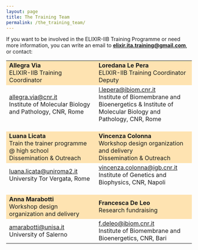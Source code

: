 ```yaml
---
layout: page
title: The Training Team
permalink: /the_training_team/
---
```


If you want to be involved in the ELIXIR-IIB Training Programme or need more information, you can write an email to **<elixir.ita.training@gmail.com>**, or contact:

<table border="0" width="740">
 <tr style="background-color:rgba(255,165,0,0.3)">
   <td width="300">
   		<b>Allegra Via</b><br>
		ELIXIR-IIB Training Coordinator<br>
	</td>
	<td width="300" >  
   		<b>Loredana Le Pera</b><br>
		ELIXIR-IIB Training Coordinator Deputy
	</td>
</tr>
<tr>
	<td width="300">
		<a href="mailto:allegra.via@cnr.it">allegra.via@cnr.it</a><br>
		Institute of Molecular Biology and Pathology, CNR, Rome<br>
   </td>
   <td width="300">
		<a href="mailto:l.lepera@ibiom.cnr.it">l.lepera@ibiom.cnr.it</a><br>
		Institute of Biomembrane and Bioenergetics & Institute of Molecular Biology and Pathology, 		CNR, Rome
   </td>
</tr>
<tr height="20"></tr>
<tr style="background-color:rgba(255,165,0,0.3)">
   <td width="300">
   		<b>Luana Licata</b><br>
   		Train the trainer programme @ high school<br>
   		Dissemination & Outreach
   </td>
   <td width="300">
   		<b>Vincenza Colonna</b><br>
   		Workshop design organization and delivery<br>
		Dissemination & Outreach
   </td>
</tr>
<tr>
   	<td width="300">
		<a href="mailto:luana.licata@uniroma2.it">luana.licata@uniroma2.it</a><br>
		University Tor Vergata, Rome
	</td>
   <td>	
		<a href="mailto:vincenza.colonna@igb.cnr.it">vincenza.colonna@igb.cnr.it</a><br>
		Institute of Genetics and Biophysics, CNR, Napoli
   </td>
 </tr>
 <tr height="20"></tr>
 <tr style="background-color:rgba(255,165,0,0.3)">
   	<td width="300">
   		<b>Anna Marabotti</b><br>
   		Workshop design organization and delivery
   </td>
   <td width="300">
   		<b>Francesca De Leo</b><br>
		Research fundraising
	</td>
</tr>
<tr>
	<td width="300">
		<a href="mailto:amarabotti@unisa.it">amarabotti@unisa.it</a><br>
		University of Salerno
   </td>
   <td width="300">
		<a href="mailto:f.deleo@ibiom.cnr.it">f.deleo@ibiom.cnr.it</a><br>
		Institute of Biomembrane and Bioenergetics, CNR, Bari
	</td>	
</tr>
    </table>